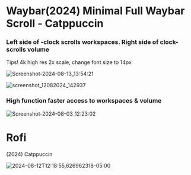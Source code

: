 # Waybar(2024) Minimal Full Waybar Scroll - Catppuccin

### Left side of -clock scrolls workspaces. Right side of clock- scrolls volume

Tips! 4k high res 2x scale, change font size to 14px

![Screenshot-2024-08-13_13:54:21](https://github.com/user-attachments/assets/3ac707ff-a824-4a5a-80c2-c6f73348fdfc)

![screenshot_12082024_142937](https://github.com/user-attachments/assets/ea3f1db8-616f-462f-a45d-15ea3686112f)


### High function faster access to workspaces & volume

![Screenshot-2024-08-03_12:23:02](https://github.com/user-attachments/assets/fdfdf859-65ba-4302-b2af-4a49fe05ae1d)

# Rofi              
(2024) Catppuccin

![2024-08-12T12:18:55,626962318-05:00](https://github.com/user-attachments/assets/8c16c637-4a3a-4b69-9c4e-045d4b61ed8d)
